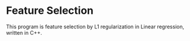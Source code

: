 # Feature Selection 

This program is feature selection by L1 regularization in Linear regression, written in C++.
